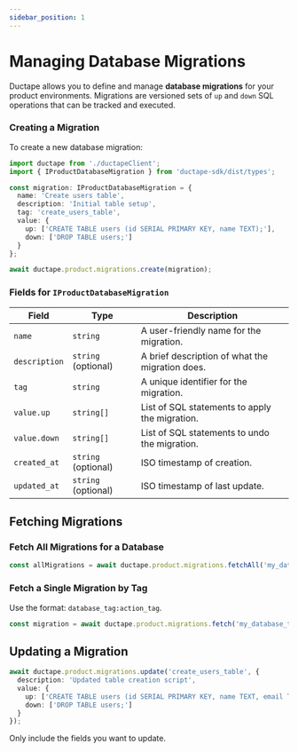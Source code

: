 ```yaml
---
sidebar_position: 1
---
```

# Managing Database Migrations

Ductape allows you to define and manage **database migrations** for your product environments. Migrations are versioned sets of `up` and `down` SQL operations that can be tracked and executed.

### Creating a Migration

To create a new database migration:

```ts
import ductape from './ductapeClient';
import { IProductDatabaseMigration } from 'ductape-sdk/dist/types';

const migration: IProductDatabaseMigration = {
  name: 'Create users table',
  description: 'Initial table setup',
  tag: 'create_users_table',
  value: {
    up: ['CREATE TABLE users (id SERIAL PRIMARY KEY, name TEXT);'],
    down: ['DROP TABLE users;']
  }
};

await ductape.product.migrations.create(migration);
```

### Fields for `IProductDatabaseMigration`

| Field         | Type                    | Description                                               |
|---------------|-------------------------|-----------------------------------------------------------|
| `name`        | `string`                | A user-friendly name for the migration.                   |
| `description` | `string` (optional)     | A brief description of what the migration does.           |
| `tag`         | `string`                | A unique identifier for the migration.                    |
| `value.up`    | `string[]`              | List of SQL statements to apply the migration.            |
| `value.down`  | `string[]`              | List of SQL statements to undo the migration.             |
| `created_at`  | `string` (optional)     | ISO timestamp of creation.                               |
| `updated_at`  | `string` (optional)     | ISO timestamp of last update.                            |


## Fetching Migrations

### Fetch All Migrations for a Database

```ts
const allMigrations = await ductape.product.migrations.fetchAll('my_database_tag');
```

### Fetch a Single Migration by Tag

Use the format: `database_tag:action_tag`.

```ts
const migration = await ductape.product.migrations.fetch('my_database_tag:create_users_table');
```


## Updating a Migration

```ts
await ductape.product.migrations.update('create_users_table', {
  description: 'Updated table creation script',
  value: {
    up: ['CREATE TABLE users (id SERIAL PRIMARY KEY, name TEXT, email TEXT);'],
    down: ['DROP TABLE users;']
  }
});
```

Only include the fields you want to update.